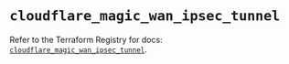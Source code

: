 # `cloudflare_magic_wan_ipsec_tunnel`

Refer to the Terraform Registry for docs: [`cloudflare_magic_wan_ipsec_tunnel`](https://registry.terraform.io/providers/cloudflare/cloudflare/5.10.0/docs/resources/magic_wan_ipsec_tunnel).
